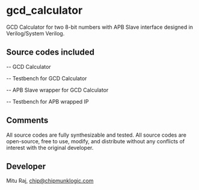 # gcd_calculator
GCD Calculator for two 8-bit numbers with APB Slave interface designed in Verilog/System Verilog.

## Source codes included
-- GCD Calculator

-- Testbench for GCD Calculator

-- APB Slave wrapper for GCD Calculator

-- Testbench for APB wrapped IP

## Comments
All source codes are fully synthesizable and tested. All source codes are open-source, free to use, modify, and distribute without any conflicts of interest with the original developer.

## Developer
Mitu Raj, chip@chipmunklogic.com
